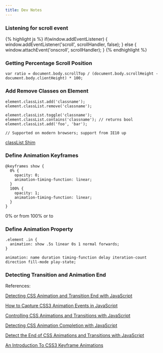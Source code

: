 ```yaml
---
title: Dev Notes
---
```


### Listening for scroll event

{% highlight js %}
if(window.addEventListener) {
  window.addEventListener('scroll', scrollHandler, false);
} else {
  window.attachEvent('onscroll', scrollHandler);
}
{% endhighlight %}
    
### Getting Percentage Scroll Position

    var ratio = document.body.scrollTop / (document.body.scrollHeight - document.body.clientHeight) * 100;
    
### Add Remove Classes on Element

    element.classList.add('classname');
    element.classList.remove('classname'); 
    
    element.classList.toggle('classname');
    element.classList.contains('classname'); // returns bool
    element.classList.add('foo', 'bar');
    
    // Supported on modern browsers; support from IE10 up

[classList Shim](https://github.com/eligrey/classList.js/blob/master/classList.js)    

### Define Animation Keyframes

    @keyframes show {
      0% {
        opacity: 0;
        animation-timing-function: linear;
      }
      100% {
        opacity: 1;
        animation-timing-function: linear;
      }
    }
    
0% or from 100% or to

    
### Define Animation Property

    .element .in {
      animation: show .5s linear 0s 1 normal forwards;
    }

    animation: name duration timing-function delay iteration-count direction fill-mode play-state;    
    
### Detecting Transition and Animation End

References:

[Detecting CSS Animation and Transition End with JavaScript](http://osvaldas.info/detecting-css-animation-transition-end-with-javascript)

[How to Capture CSS3 Animation Events in JavaScript](http://www.sitepoint.com/css3-animation-javascript-event-handlers/)

[Controlling CSS Animations and Transitions with JavaScript](https://css-tricks.com/controlling-css-animations-transitions-javascript/)

[Detecting CSS Animation Completion with JavaScript](https://davidwalsh.name/css-animation-callback)

[Detect the End of CSS Animations and Transitions with JavaScript](https://jonsuh.com/blog/detect-the-end-of-css-animations-and-transitions-with-javascript/)

[An Introduction To CSS3 Keyframe Animations](http://www.smashingmagazine.com/2011/05/an-introduction-to-css3-keyframe-animations/)

